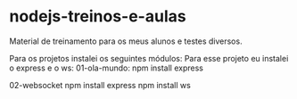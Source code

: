# nodejs-treinos-e-aulas
 Material de treinamento para os meus alunos e testes diversos.

Para os projetos instalei os seguintes módulos:
Para esse projeto eu instalei o express e o ws:
01-ola-mundo:
npm install express

02-websocket
npm install express
npm install ws

